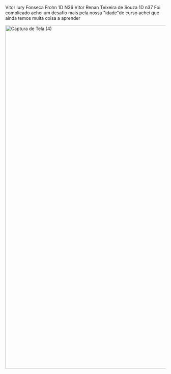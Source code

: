 
Vitor Iury Fonseca Frohn 1D N36
Vitor Renan Teixeira de Souza 1D n37
 Foi complicado achei um desafio mais pela nossa "idade"de curso achei que ainda temos muita coisa a aprender

<img width="1920" height="1080" alt="Captura de Tela (4)" src="https://github.com/user-attachments/assets/af207343-e342-4581-9cf3-cb1ed3206f70" />





